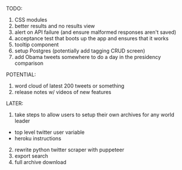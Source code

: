 TODO:
1. CSS modules
2. better results and no results view
3. alert on API failure (and ensure malformed responses aren't saved)
4. acceptance test that boots up the app and ensures that it works
5. tooltip component
6. setup Postgres (potentially add tagging CRUD screen)
7. add Obama tweets somewhere to do a day in the presidency comparison

POTENTIAL:
1. word cloud of latest 200 tweets or something
2. release notes w/ videos of new features

LATER:
1. take steps to allow users to setup their own archives for any world leader
  - top level twitter user variable
  - heroku instructions
2. rewrite python twitter scraper with puppeteer
3. export search
4. full archive download
